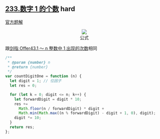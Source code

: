 ## [233.数字 1 的个数](https://leetcode.cn/problems/number-of-digit-one/) <Badge type="error">hard</Badge>

[官方题解](https://leetcode.cn/problems/1nzheng-shu-zhong-1chu-xian-de-ci-shu-lcof/solution/1n-zheng-shu-zhong-1-chu-xian-de-ci-shu-umaj8/)

<div align=center>
  <img src="https://cdn.jsdelivr.net/gh/gaoxiaoduan/picGoImg@main/images/202212201053637.png" style="max-width:100%" />
  <div align=center>公式</div>
</div>

跟[剑指 Offer43.1 ～ n 整数中 1 出现的次数](/js-logs/sword-point-offer#剑指-offer-43-1n-整数中-1-出现的次数)相同

```js
/**
 * @param {number} n
 * @return {number}
 */
var countDigitOne = function (n) {
  let digit = 1; // 位因子
  let res = 0;

  for (let k = 0; digit <= n; k++) {
    let forwardDigit = digit * 10;
    res +=
      Math.floor(n / forwardDigit) * digit +
      Math.min(Math.max((n % forwardDigit) - digit + 1, 0), digit);
    digit *= 10;
  }
  return res;
};
```
